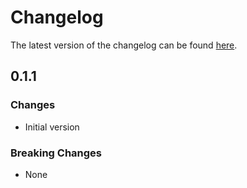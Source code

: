 # Changelog

The latest version of the changelog can be found [here](https://github.com/Azure/bicep-registry-modules/blob/main/avm/res/azure-stack-hci/network-interface/CHANGELOG.md).

## 0.1.1

### Changes

- Initial version

### Breaking Changes

- None
